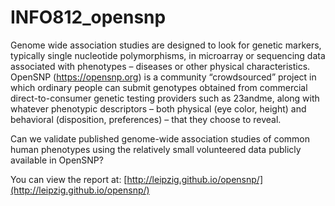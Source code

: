 # INFO812_opensnp

Genome wide association studies are designed to look for genetic markers, typically single nucleotide polymorphisms, in microarray or sequencing data associated with phenotypes – diseases or other physical characteristics. OpenSNP (https://opensnp.org) is a community “crowdsourced” project in which ordinary people can submit genotypes obtained from commercial direct-to-consumer genetic testing providers such as 23andme, along with whatever phenotypic descriptors – both physical (eye color, height) and behavioral (disposition, preferences) – that they choose to reveal.

Can we validate published genome-wide association studies of common human phenotypes using the relatively small volunteered data publicly available in OpenSNP? 

You can view the report at: [http://leipzig.github.io/opensnp/](http://leipzig.github.io/opensnp/)
